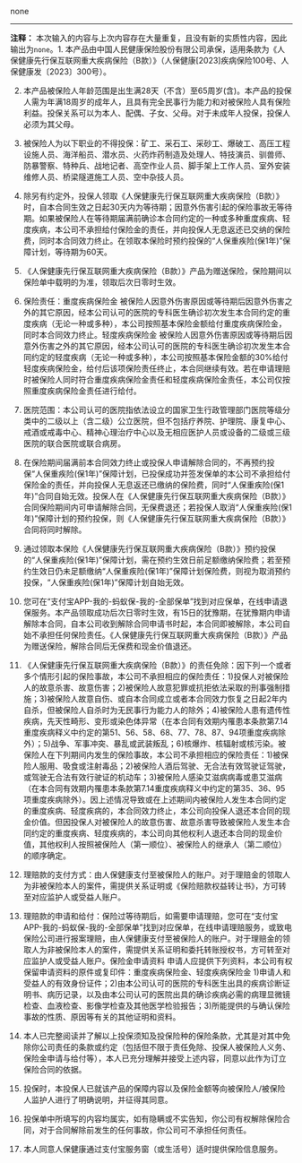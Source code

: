 none

---

**注释：** 本次输入的内容与上次内容存在大量重复，且没有新的实质性内容，因此输出为`none`。1. 本产品由中国人民健康保险股份有限公司承保，适用条款为《人保健康先行保互联网重大疾病保险（B款）》（人保健康[2023]疾病保险100号、人保健康发〔2023〕300号）。

2. 本产品被保险人年龄范围是出生满28天（不含）至65周岁(含)。本产品的投保人需为年满18周岁的成年人，且具有完全民事行为能力和对被保险人具有保险利益。投保关系可以为本人、配偶、子女、父母。对于未成年人投保，投保人必须为其父母。

3. 被保险人为以下职业的不得投保：矿工、采石工、采砂工、爆破工、高压工程设施人员、海洋船员、潜水员、火药炸药制造及处理人、特技演员、驯兽师、防暴警察、特种兵、战地记者、高空作业人员、脚手架上工作人员、室外安装维修人员、桥梁隧道施工人员、空中杂技人员。

4. 除另有约定外，投保人领取《人保健康先行保互联网重大疾病保险（B款）》时，自本合同生效之日起30天内为等待期；因意外伤害引起的保险事故无等待期。如果被保险人在等待期届满前确诊本合同约定的一种或多种重度疾病、轻度疾病，本公司不承担给付保险金的责任，并向投保人无息返还已交纳的保险费，同时本合同效力终止。在领取本保险时预约投保的“人保重疾险(保1年)”保障计划，等待期为60天。

5. 《人保健康先行保互联网重大疾病保险（B款）》产品为赠送保险，保险期间以保险单中载明的为准，领取后次日零时生效。

6. 保险责任：重度疾病保险金 被保险人因意外伤害原因或等待期后因意外伤害之外的其它原因，经本公司认可的医院的专科医生确诊初次发生本合同约定的重度疾病（无论一种或多种），本公司按照基本保险金额给付重度疾病保险金，同时本合同效力终止。轻度疾病保险金 被保险人因意外伤害原因或等待期后因意外伤害之外的其它原因，经本公司认可的医院的专科医生确诊初次发生本合同约定的轻度疾病（无论一种或多种），本公司按照基本保险金额的30%给付轻度疾病保险金，给付后该项保险责任终止，本合同继续有效。若在申请理赔时被保险人同时符合重度疾病保险金责任和轻度疾病保险金责任，本公司仅按照重度疾病保险金责任进行给付。

7. 医院范围：本公司认可的医院指依法设立的国家卫生行政管理部门医院等级分类中的二级以上（含二级）公立医院，但不包括疗养院、护理院、康复中心、戒酒或戒毒中心、精神心理治疗中心以及无相应医护人员或设备的二级或三级医院的联合医院或联合病房。

8. 在保险期间届满前本合同效力终止或投保人申请解除合同的，不再预约投保“人保重疾险(保1年)”保障计划，已投保成功并签发保单的本公司不承担给付保险金的责任，并向投保人无息返还已缴纳的保险费，同时“人保重疾险(保1年)”合同自始无效。投保人在《人保健康先行保互联网重大疾病保险（B款）》合同保险期间内可申请解除合同，无保费退还；若投保人取消“人保重疾险(保1年)”保障计划的预约投保，则《人保健康先行保互联网重大疾病保险（B款）》合同将同时解除。

9. 通过领取本保险《人保健康先行保互联网重大疾病保险（B款）》预约投保的“人保重疾险(保1年)”保障计划，需在预约生效日前足额缴纳保险费；若至预约生效日仍未足额缴纳“人保重疾险(保1年)”保障计划保险费，则视为取消预约投保，“人保重疾险(保1年)”保障计划自始无效。

10. 您可在“支付宝APP-我的-蚂蚁保-我的-全部保单”找到对应保单，在线申请退保服务。本产品领取成功后次日零时生效，有15日的犹豫期，在犹豫期内申请解除本合同，自本公司收到解除合同申请书时起，本合同即被解除，本公司自始不承担任何保险责任。《人保健康先行保互联网重大疾病保险（B款）》产品为赠送保险，解除合同后无保费和现金价值退还。

11. 《人保健康先行保互联网重大疾病保险（B款）》的责任免除：因下列一个或者多个情形引起的保险事故，本公司不承担相应的保险责任：1)投保人对被保险人的故意杀害、故意伤害；2)被保险人故意犯罪或抗拒依法采取的刑事强制措施；3)被保险人故意自伤、或自本合同成立或者本合同效力恢复之日起2年内自杀，但被保险人自杀时为无民事行为能力人的除外；4)被保险人患有遗传性疾病，先天性畸形、变形或染色体异常（在本合同有效期内罹患本条款第7.14重度疾病释义中约定的第51、56、58、68、77、78、87、94项重度疾病除外）；5)战争、军事冲突、暴乱或武装叛乱；6)核爆炸、核辐射或核污染。被保险人在下列期间内发生的保险事故，本公司不承担相应的保险责任：1)被保险人服用、吸食或注射毒品；2)被保险人酒后驾驶、无合法有效驾驶证驾驶，或驾驶无合法有效行驶证的机动车；3)被保险人感染艾滋病病毒或患艾滋病（在本合同有效期内罹患本条款第7.14重度疾病释义中约定的第35、36、95项重度疾病除外）。因上述情况导致或在上述期间内被保险人发生本合同约定的重度疾病、轻度疾病的，本合同效力终止，本公司向投保人退还本合同的现金价值。但因投保人对被保险人的故意伤害、故意杀害导致被保险人发生本合同约定的重度疾病、轻度疾病的，本公司向其他权利人退还本合同的现金价值，其他权利人按照被保险人（第一顺位）、被保险人的继承人（第二顺位）的顺序确定。

12. 理赔款的支付方式：由人保健康支付至被保险人的账户。对于理赔金的领取人为非被保险本人的案件，需提供关系证明或《保险赔款权益转让书》，方可转至对应监护人或受益人账户。

13. 理赔款的申请和给付：保险过等待期后，如需要申请理赔，您可在“支付宝APP-我的-蚂蚁保-我的-全部保单”找到对应保单，在线申请理赔服务，或致电保险公司进行报案理赔，由人保健康支付至被保险人的账户。对于理赔金的领取人为非被保险本人的案件，需提供关系证明和委托转账授权书，方可转至对应监护人或受益人账户。保险金申请资料 申请人应提供下列资料，本公司有权保留申请资料的原件或复印件：重度疾病保险金、轻度疾病保险金 1)申请人和受益人的有效身份证件；2)由本公司认可的医院的专科医生出具的疾病诊断证明书、病历记录，以及由本公司认可的医院出具的确诊疾病必需的病理显微镜检查、血液检查、影像学检查及其他医学检验报告；3)所能提供的与确认保险事故的性质、原因等有关的其他证明和资料。

1. 本人已完整阅读并了解以上投保须知及投保险种的保险条款，尤其是对其中免除你公司责任的条款或约定（包括但不限于责任免除、投保人被保险人义务、保险金申请与给付等），本人已充分理解并接受上述内容，同意以此作为订立保险合同的依据。

2. 投保时，本投保人已就该产品的保障内容以及保险金额等向被保险人/被保险人监护人进行了明确说明，并征得其同意。

3. 投保单中所填写的内容均属实，如有隐瞒或不实告知，你公司有权解除保险合同，对于合同解除前发生的任何事故，你公司可不承担任何责任。

4. 本人同意人保健康通过支付宝服务窗（或生活号）适时提供保险信息服务。